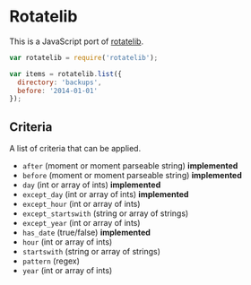# Rotatelib

This is a JavaScript port of [rotatelib](https://github.com/robballou/rotatelib).

```javascript
var rotatelib = require('rotatelib');

var items = rotatelib.list({
  directory: 'backups',
  before: '2014-01-01'
});

```

## Criteria

A list of criteria that can be applied.

- `after` (moment or moment parseable string) **implemented**
- `before` (moment or moment parseable string) **implemented**
- `day` (int or array of ints) **implemented**
- `except_day` (int or array of ints) **implemented**
- `except_hour` (int or array of ints)
- `except_startswith` (string or array of strings)
- `except_year` (int or array of ints)
- `has_date` (true/false) **implemented**
- `hour` (int or array of ints)
- `startswith` (string or array of strings)
- `pattern` (regex)
- `year` (int or array of ints)
